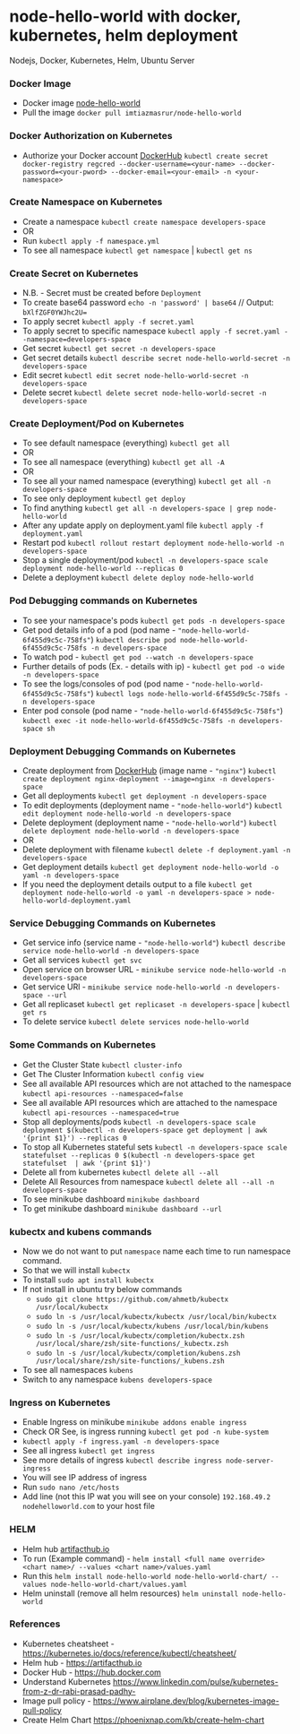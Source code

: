 # node-hello-world with docker, kubernetes, helm deployment

Nodejs, Docker, Kubernetes, Helm, Ubuntu Server

### Docker Image
- Docker image [node-hello-world](https://hub.docker.com/r/imtiazmasrur/node-hello-world)
- Pull the image `docker pull imtiazmasrur/node-hello-world`

### Docker Authorization on Kubernetes
- Authorize your Docker account [DockerHub](https://hub.docker.com) `kubectl create secret docker-registry regcred --docker-username=<your-name> --docker-password=<your-pword> --docker-email=<your-email> -n <your-namespace>`

### Create Namespace on Kubernetes
- Create a namespace `kubectl create namespace developers-space`
- OR
- Run `kubectl apply -f namespace.yml`
- To see all namespace `kubectl get namespace` | `kubectl get ns`

### Create Secret on Kubernetes
- N.B. - Secret must be created before `Deployment`
- To create base64 password `echo -n 'password' | base64` // Output: `bXlfZGF0YWJhc2U=`
- To apply secret `kubectl apply -f secret.yaml`
- To apply secret to specific namespace `kubectl apply -f secret.yaml --namespace=developers-space`
- Get secret `kubectl get secret -n developers-space`
- Get secret details `kubectl describe secret node-hello-world-secret -n developers-space`
- Edit secret `kubectl edit secret node-hello-world-secret -n developers-space`
- Delete secret `kubectl delete secret node-hello-world-secret -n developers-space`

### Create Deployment/Pod on Kubernetes
- To see default namespace (everything) `kubectl get all`
- OR
- To see all namespace (everything) `kubectl get all -A`
- OR
- To see all your named namespace (everything) `kubectl get all -n developers-space`
- To see only deployment `kubectl get deploy`
- To find anything `kubectl get all -n developers-space | grep node-hello-world`
- After any update apply on deployment.yaml file `kubectl apply -f deployment.yaml`
- Restart pod `kubectl rollout restart deployment node-hello-world -n developers-space`
- Stop a single deployment/pod `kubectl -n developers-space scale deployment node-hello-world --replicas 0`
- Delete a deployment `kubectl delete deploy node-hello-world`

### Pod Debugging commands on Kubernetes
- To see your namespace's pods `kubectl get pods -n developers-space`
- Get pod details info of a pod (pod name - `"node-hello-world-6f455d9c5c-758fs"`) `kubectl describe pod node-hello-world-6f455d9c5c-758fs -n developers-space`
- To watch pod - `kubectl get pod --watch -n developers-space`
- Further details of pods (Ex. - details with ip) - `kubectl get pod -o wide -n developers-space`
- To see the logs/consoles of pod (pod name - `"node-hello-world-6f455d9c5c-758fs"`) `kubectl logs node-hello-world-6f455d9c5c-758fs -n developers-space`
- Enter pod console (pod name - `"node-hello-world-6f455d9c5c-758fs"`) `kubectl exec -it node-hello-world-6f455d9c5c-758fs -n developers-space sh`

### Deployment Debugging Commands on Kubernetes
- Create deployment from [DockerHub](https://hub.docker.com) (image name - `"nginx"`) `kubectl create deployment nginx-deployment --image=nginx -n developers-space`
- Get all deployments `kubectl get deployment -n developers-space`
- To edit deployments (deployment name - `"node-hello-world"`) `kubectl edit deployment node-hello-world -n developers-space`
- Delete deployment (deployment name - `"node-hello-world"`) `kubectl delete deployment node-hello-world -n developers-space`
- OR
- Delete deployment with filename `kubectl delete -f deployment.yaml -n developers-space`
- Get deployment details `kubectl get deployment node-hello-world -o yaml -n developers-space`
- If you need the deployment details output to a file `kubectl get deployment node-hello-world -o yaml -n developers-space > node-hello-world-deployment.yaml`

### Service Debugging Commands on Kubernetes
- Get service info (service name - `"node-hello-world"`) `kubectl describe service node-hello-world -n developers-space`
- Get all services `kubectl get svc`
- Open service on browser URL - `minikube service node-hello-world -n developers-space`
- Get service URl - `minikube service node-hello-world -n developers-space --url`
- Get all replicaset `kubectl get replicaset -n developers-space` | `kubectl get rs`
- To delete service `kubectl delete services node-hello-world`

### Some Commands on Kubernetes
- Get the Cluster State `kubectl cluster-info`
- Get The Cluster Information `kubectl config view`
- See all available API resources which are not attached to the namespace `kubectl api-resources --namespaced=false`
- See all available API resources which are attached to the namespace `kubectl api-resources --namespaced=true`
- Stop all deployments/pods `kubectl -n developers-space scale deployment $(kubectl -n developers-space get deployment | awk '{print $1}') --replicas 0`
- To stop all Kubernetes stateful sets `kubectl -n developers-space scale statefulset --replicas 0 $(kubectl -n developers-space get statefulset  | awk '{print $1}')`
- Delete all from kubernetes `kubectl delete all --all`
- Delete All Resources from namespace `kubectl delete all --all -n developers-space`
- To see minikube dashboard `minikube dashboard`
- To get minikube dashboard `minikube dashboard --url`

### kubectx and kubens commands
- Now we do not want to put `namespace` name each time to run namespace command.
- So that we will install `kubectx`
- To install `sudo apt install kubectx`
- If not install in ubuntu try below commands
    - `sudo git clone https://github.com/ahmetb/kubectx /usr/local/kubectx`
    - `sudo ln -s /usr/local/kubectx/kubectx /usr/local/bin/kubectx`
    - `sudo ln -s /usr/local/kubectx/kubens /usr/local/bin/kubens`
    - `sudo ln -s /usr/local/kubectx/completion/kubectx.zsh /usr/local/share/zsh/site-functions/_kubectx.zsh`
    - `sudo ln -s /usr/local/kubectx/completion/kubens.zsh /usr/local/share/zsh/site-functions/_kubens.zsh`
- To see all namespaces `kubens`
- Switch to any namespace `kubens developers-space`

### Ingress on Kubernetes
- Enable Ingress on minikube `minikube addons enable ingress`
- Check OR See, is ingress running `kubectl get pod -n kube-system` 
- `kubectl apply -f ingress.yaml -n developers-space`
- See all ingress `kubectl get ingress`
- See more details of ingress `kubectl describe ingress node-server-ingress`
- You will see IP address of ingress
- Run `sudo nano /etc/hosts`
- Add line (not this IP wat you will see on your console) `192.168.49.2	nodehelloworld.com` to your host file

### HELM
- Helm hub [artifacthub.io](https://artifacthub.io)
- To run (Example command) - `helm install <full name override> <chart name>/ --values <chart name>/values.yaml`
- Run this `helm install node-hello-world node-hello-world-chart/ --values node-hello-world-chart/values.yaml`
- Helm uninstall (remove all helm resources) `helm uninstall node-hello-world`

### References
- Kubernetes cheatsheet - https://kubernetes.io/docs/reference/kubectl/cheatsheet/
- Helm hub - https://artifacthub.io
- Docker Hub - https://hub.docker.com
- Understand Kubernetes https://www.linkedin.com/pulse/kubernetes-from-z-dr-rabi-prasad-padhy-
- Image pull policy - https://www.airplane.dev/blog/kubernetes-image-pull-policy
- Create Helm Chart https://phoenixnap.com/kb/create-helm-chart